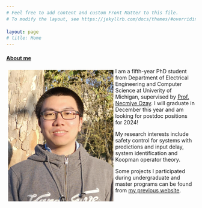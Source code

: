 ```yaml
---
# Feel free to add content and custom Front Matter to this file.
# To modify the layout, see https://jekyllrb.com/docs/themes/#overriding-theme-defaults

layout: page
# title: Home
---
```



<h4><u>About me</u></h4>

<img src="assets/images/me.png" style="float:left; padding: 5px" height="350"/>

<p title="bio">

I am a fifth-year PhD student from Department of Electrical Engineering and Computer Science at Univerity of Michigan, supervised by <a href="https://web.eecs.umich.edu/~necmiye/index.html">Prof. Necmiye Ozay</a>. I will graduate in December this year and am looking for postdoc positions for 2024!
</p>

<p title="research interest"> My research interests include safety control for systems with predictions and input delay, system identification and Koopman operator theory. </p>

Some projects I participated during undergraduate and master programs can be found from [my previous website](https://sites.google.com/site/zexiangliu2016/project).

<!--
<div style="text-align: center">
<img src="assets/images/me.JPG" height="350"/>
<img src="assets/images/me2.JPG" height="350"/>
</div>
-->

<br>



